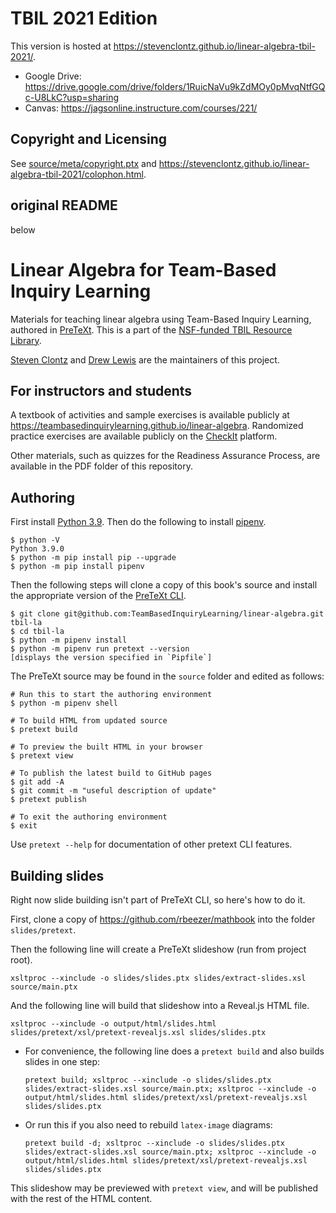 # TBIL 2021 Edition

This version is hosted at
<https://stevenclontz.github.io/linear-algebra-tbil-2021/>.

- Google Drive: https://drive.google.com/drive/folders/1RuicNaVu9kZdMOy0pMvqNtfGQc-U8LkC?usp=sharing
- Canvas: https://jagsonline.instructure.com/courses/221/

## Copyright and Licensing

See [source/meta/copyright.ptx](source/meta/copyright.ptx) and
<https://stevenclontz.github.io/linear-algebra-tbil-2021/colophon.html>.

## original README

below

# Linear Algebra for Team-Based Inquiry Learning

Materials for teaching linear algebra using
Team-Based Inquiry Learning, authored in
[PreTeXt](https://pretextbook.org/). This is a part of the
[NSF-funded TBIL Resource Library](https://sites.google.com/southalabama.edu/tbil).

[Steven Clontz](https://clontz.org) and
[Drew Lewis](https://twitter.com/siwelwerd) are the maintainers
of this project.

## For instructors and students

A textbook of activities and sample exercises is available publicly at
<https://teambasedinquirylearning.github.io/linear-algebra>.
Randomized practice exercises are available publicly on the
[CheckIt](https://checkit.clontz.org/#/banks/tbil-la) platform.

Other materials, such as quizzes for the Readiness Assurance Process,
are available in the PDF folder of this repository.

## Authoring

First install [Python 3.9](https://www.python.org/). Then do
the following to install [pipenv](https://github.com/pypa/pipenv).

```
$ python -V
Python 3.9.0
$ python -m pip install pip --upgrade
$ python -m pip install pipenv
```

Then the following steps will clone a copy of this book's
source and install the appropriate version of the
[PreTeXt CLI](https://github.com/PreTeXtBook/pretext-cli).

```
$ git clone git@github.com:TeamBasedInquiryLearning/linear-algebra.git tbil-la
$ cd tbil-la
$ python -m pipenv install
$ python -m pipenv run pretext --version
[displays the version specified in `Pipfile`]
```

The PreTeXt source may be found in the `source` folder and
edited as follows:

```
# Run this to start the authoring environment
$ python -m pipenv shell

# To build HTML from updated source
$ pretext build

# To preview the built HTML in your browser
$ pretext view

# To publish the latest build to GitHub pages
$ git add -A
$ git commit -m "useful description of update"
$ pretext publish

# To exit the authoring environment
$ exit
```

Use `pretext --help` for documentation of other pretext CLI features.

## Building slides

Right now slide building isn't part of PreTeXt CLI, so here's how to do it.

First, clone a copy of https://github.com/rbeezer/mathbook into the folder `slides/pretext`.

Then the following line will create a PreTeXt slideshow (run from project root).

```
xsltproc --xinclude -o slides/slides.ptx slides/extract-slides.xsl source/main.ptx
```

And the following line will build that slideshow into a Reveal.js HTML file.

```
xsltproc --xinclude -o output/html/slides.html slides/pretext/xsl/pretext-revealjs.xsl slides/slides.ptx
```

- For convenience, the following line does a `pretext build` and also builds slides in one step:

  ```
  pretext build; xsltproc --xinclude -o slides/slides.ptx slides/extract-slides.xsl source/main.ptx; xsltproc --xinclude -o output/html/slides.html slides/pretext/xsl/pretext-revealjs.xsl slides/slides.ptx
  ```
  
- Or run this if you also need to rebuild `latex-image` diagrams:

  ```
  pretext build -d; xsltproc --xinclude -o slides/slides.ptx slides/extract-slides.xsl source/main.ptx; xsltproc --xinclude -o output/html/slides.html slides/pretext/xsl/pretext-revealjs.xsl slides/slides.ptx
  ```

This slideshow may be previewed with `pretext view`, and will be published with
the rest of the HTML content.
